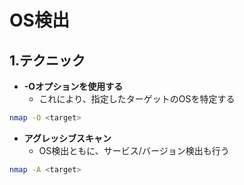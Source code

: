 # OS検出
## 1.テクニック

- **-Oオプションを使用する**
  - これにより、指定したターゲットのOSを特定する
```bash
nmap -O <target>
```

- **アグレッシブスキャン**
  - OS検出ともに、サービス/バージョン検出も行う
```bash
nmap -A <target>
```
